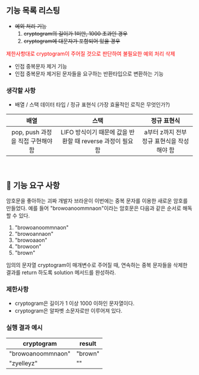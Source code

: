 ##  기능 목록 리스팅

- ~~예외 처리 기능~~
    1. ~~cryptogram의 길이가 1미만, 1000 초과인 경우~~
  2. ~~cryptogram에 대문자가 포함되어 있을 경우~~  
<p style="color:red">제한사항대로 cryptogram이 주어질 것으로 판단하여 불필요한 예외 처리 삭제</p>

- 인접 중복문자 제거 기능
- 인접 중복문자 제거된 문자들을 요구하는 반환타입으로 변환하는 기능 

### 생각할 사항

- 배열 / 스택 데이터 타입 / 정규 표현식 (가장 효율적인 로직은 무엇인가?)

| 배열 | 스택 | 정규 표현식 |
|:---:|:---:|:---:|
| pop, push 과정을 직접 구현해야 함 | LIFO 방식이기 때문에 값을 반환할 때 reverse 과정이 필요함 | a부터 z까지 전부 정규 표현식을 작성해야 함 |

<br>

## 🚀 기능 요구 사항

암호문을 좋아하는 괴짜 개발자 브라운이 이번에는 중복 문자를 이용한 새로운 암호를 만들었다. 예를 들어 "browoanoommnaon"이라는 암호문은 다음과 같은 순서로 해독할 수 있다.

1. "browoanoommnaon"
2. "browoannaon"
3. "browoaaon"
4. "browoon"
5. "brown"

임의의 문자열 cryptogram이 매개변수로 주어질 때, 연속하는 중복 문자들을 삭제한 결과를 return 하도록 solution 메서드를 완성하라.

### 제한사항

- cryptogram은 길이가 1 이상 1000 이하인 문자열이다.
- cryptogram은 알파벳 소문자로만 이루어져 있다.

### 실행 결과 예시

| cryptogram | result |
| --- | --- |
| "browoanoommnaon" | "brown" |
| "zyelleyz" | "" |
